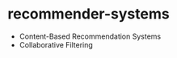 # recommender-systems

<ul>
  <li>Content-Based Recommendation Systems</li>
  <li>Collaborative Filtering</li>
</ul>
